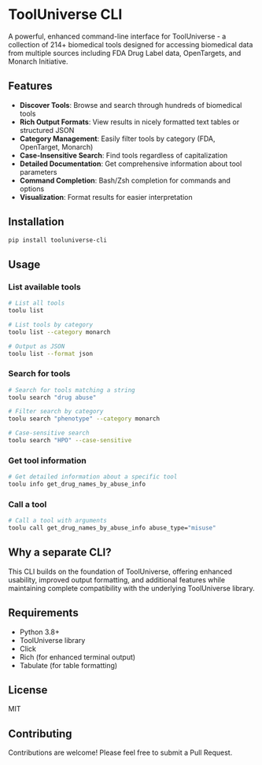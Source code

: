 # ToolUniverse CLI

A powerful, enhanced command-line interface for ToolUniverse - a collection of 214+ biomedical tools designed for accessing biomedical data from multiple sources including FDA Drug Label data, OpenTargets, and Monarch Initiative.

## Features

- **Discover Tools**: Browse and search through hundreds of biomedical tools
- **Rich Output Formats**: View results in nicely formatted text tables or structured JSON
- **Category Management**: Easily filter tools by category (FDA, OpenTarget, Monarch)
- **Case-Insensitive Search**: Find tools regardless of capitalization
- **Detailed Documentation**: Get comprehensive information about tool parameters
- **Command Completion**: Bash/Zsh completion for commands and options
- **Visualization**: Format results for easier interpretation

## Installation

```bash
pip install tooluniverse-cli
```

## Usage

### List available tools

```bash
# List all tools
toolu list

# List tools by category
toolu list --category monarch

# Output as JSON
toolu list --format json
```

### Search for tools

```bash
# Search for tools matching a string
toolu search "drug abuse"

# Filter search by category
toolu search "phenotype" --category monarch

# Case-sensitive search
toolu search "HPO" --case-sensitive
```

### Get tool information

```bash
# Get detailed information about a specific tool
toolu info get_drug_names_by_abuse_info
```

### Call a tool

```bash
# Call a tool with arguments
toolu call get_drug_names_by_abuse_info abuse_type="misuse"
```

## Why a separate CLI?

This CLI builds on the foundation of ToolUniverse, offering enhanced usability, improved output formatting, and additional features while maintaining complete compatibility with the underlying ToolUniverse library.

## Requirements

- Python 3.8+
- ToolUniverse library
- Click
- Rich (for enhanced terminal output)
- Tabulate (for table formatting)

## License

MIT

## Contributing

Contributions are welcome! Please feel free to submit a Pull Request.

